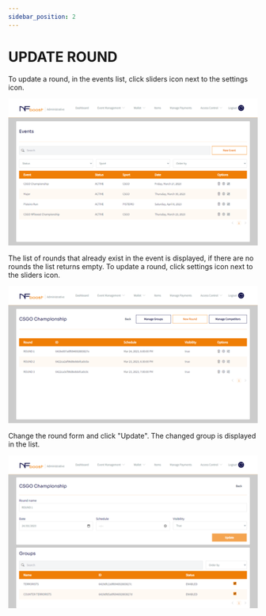 ```yaml
---
sidebar_position: 2
---
```


# UPDATE ROUND

To update a round, in the events list, click sliders icon next to the settings icon.

![1](/img/updatevent.png)

The list of rounds that already exist in the event is displayed, if there are no rounds the list returns empty.
To update a round, click settings icon next to the sliders icon.

![1](/img/novoround.png)

Change the round form and click "Update". The changed group is displayed in the list.

![1](/img/novoeditround.png)

